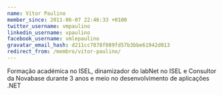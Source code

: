 ```yaml
---
name: Vítor Paulino
member_since: 2011-06-07 22:46:33 +0100
twitter_username: vmpaulino
linkedin_username: vpaulino
facebook_username: vmlepaulino
gravatar_email_hash: d211cc7878f089fd57b3bbe61942d013
redirect_from: /membro/vitor-paulino/
---
```

Formação académica no ISEL, dinamizador do labNet no ISEL e Consultor da Novabase durante 3 anos e meio no desenvolvimento de aplicações .NET
